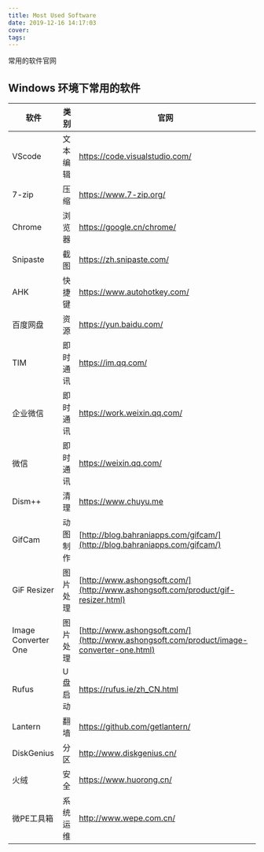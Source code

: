 ```yaml
---
title: Most Used Software
date: 2019-12-16 14:17:03
cover:
tags:
---
```


常用的软件官网

<!-- more -->

## Windows 环境下常用的软件

软件|类别|官网|
-|-|-|
VScode|文本编辑|https://code.visualstudio.com/
7-zip|压缩|https://www.7-zip.org/
Chrome|浏览器|https://google.cn/chrome/
Snipaste|截图|https://zh.snipaste.com/
AHK|快捷键|https://www.autohotkey.com/
百度网盘|资源|https://yun.baidu.com/
TIM|即时通讯|https://im.qq.com/
企业微信|即时通讯|https://work.weixin.qq.com/
微信|即时通讯|https://weixin.qq.com/
Dism++|清理|https://www.chuyu.me
GifCam|动图制作|[http://blog.bahraniapps.com/gifcam/](http://blog.bahraniapps.com/gifcam/)
GiF Resizer|图片处理|[http://www.ashongsoft.com/](http://www.ashongsoft.com/product/gif-resizer.html)
Image Converter One|图片处理|[http://www.ashongsoft.com/](http://www.ashongsoft.com/product/image-converter-one.html)
Rufus|U盘启动|https://rufus.ie/zh_CN.html
Lantern|翻墙|https://github.com/getlantern/
DiskGenius|分区|http://www.diskgenius.cn/
火绒|安全|https://www.huorong.cn/
微PE工具箱|系统运维|http://www.wepe.com.cn/

